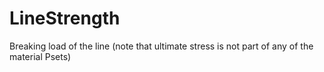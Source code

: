 LineStrength
============

Breaking load of the line (note that ultimate stress is not part of any of the material Psets)
